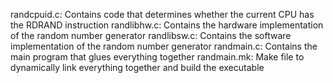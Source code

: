 randcpuid.c: Contains code that determines whether the current CPU has the RDRAND instruction
randlibhw.c: Contains the hardware implementation of the random number generator
randlibsw.c: Contains the software implementation of the random number generator
randmain.c: Contains the main program that glues everything together
randmain.mk: Make file to dynamically link everything together and build the executable
